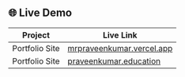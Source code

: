 ## 🌐 Live Demo

| Project        | Live Link                                  |
|----------------|--------------------------------------------|
| Portfolio Site | [mrpraveenkumar.vercel.app](https://mrpraveenkumar.vercel.app/) |
| Portfolio Site | [praveenkumar.education](https://praveenkumar.education/)       |

